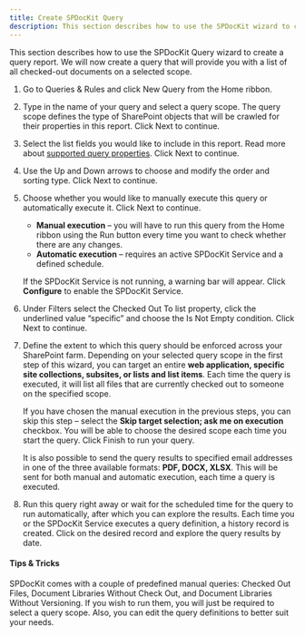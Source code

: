 ```yaml
---
title: Create SPDocKit Query 
description: This section describes how to use the SPDocKit wizard to create a query report.
---
```


This section describes how to use the SPDocKit Query wizard to create a query report. We will now create a query that will provide you with a list of all checked-out documents on a selected scope.

1. Go to Queries & Rules and click New Query from the Home ribbon.


2. Type in the name of your query and select a query scope. The query scope defines the type of SharePoint objects that will be crawled for their properties in this report. Click Next to continue.



3. Select the list fields you would like to include in this report. Read more about [supported query properties](#internal/get-to-know-spdockit/queries-and-rules-screen). Click Next to continue.


4. Use the Up and Down arrows to choose and modify the order and sorting type. Click Next to continue.

5. Choose whether you would like to manually execute this query or automatically execute it. Click Next to continue.

   * __Manual execution__ – you will have to run this query from the Home ribbon using the Run button every time you want to check whether there are any changes.
   * __Automatic execution__ – requires an active SPDocKit Service and a defined schedule.

   If the SPDocKit Service is not running, a warning bar will appear. Click __Configure__ to enable the SPDocKit Service.

6. Under Filters select the Checked Out To list property, click the underlined value “specific” and choose the Is Not Empty condition. Click Next to continue.


7. Define the extent to which this query should be enforced across your SharePoint farm. Depending on your selected query scope in the first step of this wizard, you can target an entire __web application, specific site collections, subsites, or lists and list items__. Each time the query is executed, it will list all files that are currently checked out to someone on the specified scope.

   If you have chosen the manual execution in the previous steps, you can skip this step – select the __Skip target selection; ask me on execution__ checkbox. You will be able to choose the desired scope each time you start the query. Click Finish to run your query.

   It is also possible to send the query results to specified email addresses in one of the three available formats: __PDF, DOCX, XLSX__. This will be sent for both manual and automatic execution, each time a query is executed.

8. Run this query right away or wait for the scheduled time for the query to run automatically, after which you can explore the results. Each time you or the SPDocKit Service executes a query definition, a history record is created. Click on the desired record and explore the query results by date.


#### Tips & Tricks

SPDocKit comes with a couple of predefined manual queries: Checked Out Files, Document Libraries Without Check Out, and Document Libraries Without Versioning. If you wish to run them, you will just be required to select a query scope. Also, you can edit the query definitions to better suit your needs.